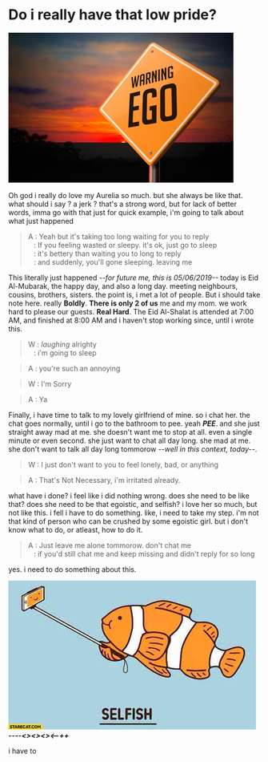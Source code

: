 # Do i really have that low pride?

![egowarning](1/egowarning.jpg)

Oh god i really do love my Aurelia so much. but she always be like that. what should i say ? a jerk ? that's a strong word, but for lack of better words, imma go with that
just for quick example, i'm going to talk about what just happened

> A : Yeah but it's taking too long waiting for you to reply <br/>
> &ensp; : If you feeling wasted or sleepy. it's ok, just go to sleep <br/>
> &ensp; : it's bettery than waiting you to long to reply <br/>
> &ensp; : and suddenly, you'll gone sleeping. leaving me

This literally just happened _--for future me, this is 05/06/2019--_ today is Eid Al-Mubarak, the happy day, and also a long day.
meeting neighbours, cousins, brothers, sisters. the point is, i met a lot of people.
But i should take note here. really **Boldly**. **There is only 2 of us** me and my mom. we work hard to please our guests. **Real Hard**. The Eid Al-Shalat is attended at 7:00 AM, and finished at 8:00 AM and i haven't stop working since, until i wrote this.

> W : *laughing* alrighty<br/>
> &ensp; : i'm going to sleep

> A : you're such an annoying

> W : I'm Sorry

> A : Ya


Finally, i have time to talk to my lovely girlfriend of mine. so i chat her.
the chat goes normally, until i go to the bathroom to pee. yeah _**PEE**_. and she just straight away mad at me. she doesn't want me to stop at all. even a single minute or even second.
she just want to chat all day long. she mad at me. she don't want to talk all day long tommorow _--well in this context, today--_.

> W : I just don't want to you to feel lonely, bad, or anything

> A : That's Not Necessary, i'm irritated already.

what have i done? i feel like i did nothing wrong. does she need to be like that? does she need to be that egoistic, and selfish? i love her so much, but not like this.
i fell i have to do something. like, i need to take my step.
i'm not that kind of person who can be crushed by some egoistic girl. but i don't know what to do, or atleast, how to do it.

> A : Just leave me alone tommorow. don't chat me <br/>
> &ensp; : if you'd still chat me and keep missing and didn't reply for so long

yes. i need to do something about this.

![selfish](1/selfish.jpeg)<br>
_**----<><><><--++**_

i have to